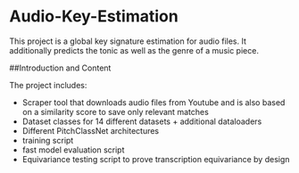 # Audio-Key-Estimation
This project is a global key signature estimation for audio files. It additionally predicts the tonic as well as the genre of a music piece.

##Introduction and Content

The project includes:
- Scraper tool that downloads audio files from Youtube and is also based on a similarity score to save only relevant matches
- Dataset classes for 14 different datasets + additional dataloaders
- Different PitchClassNet architectures
- training script
- fast model evaluation script
- Equivariance testing script to prove transcription equivariance by design

